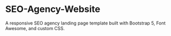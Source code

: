 # SEO-Agency-Website
A responsive SEO agency landing page template built with Bootstrap 5, Font Awesome, and custom CSS.
